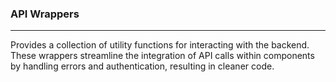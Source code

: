### API Wrappers

---

Provides a collection of utility functions for interacting with the backend.
These wrappers streamline the integration of API calls within components by handling errors and authentication, resulting in cleaner code.
